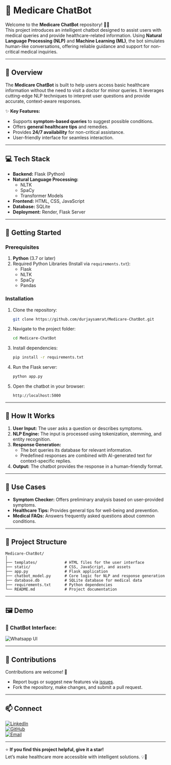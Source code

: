 # 💬 Medicare ChatBot  

Welcome to the **Medicare ChatBot** repository! 🤖💊  
This project introduces an intelligent chatbot designed to assist users with medical queries and provide healthcare-related information. Using **Natural Language Processing (NLP)** and **Machine Learning (ML)**, the bot simulates human-like conversations, offering reliable guidance and support for non-critical medical inquiries.  

---

## 🌟 Overview  

The **Medicare ChatBot** is built to help users access basic healthcare information without the need to visit a doctor for minor queries. It leverages cutting-edge NLP techniques to interpret user questions and provide accurate, context-aware responses.  

✨ **Key Features:**  
- Supports **symptom-based queries** to suggest possible conditions.  
- Offers **general healthcare tips** and remedies.  
- Provides **24/7 availability** for non-critical assistance.  
- User-friendly interface for seamless interaction.  

---

## 💻 Tech Stack  

- **Backend:** Flask (Python)  
- **Natural Language Processing:**  
  - NLTK  
  - SpaCy  
  - Transformer Models  
- **Frontend:** HTML, CSS, JavaScript  
- **Database:** SQLite  
- **Deployment:** Render, Flask Server  

---

## 🚀 Getting Started  

### Prerequisites  

1. **Python** (3.7 or later)  
2. Required Python Libraries (Install via `requirements.txt`):  
   - Flask  
   - NLTK  
   - SpaCy  
   - Pandas  

### Installation  

1. Clone the repository:  
   ```bash  
   git clone https://github.com/durjaysamrat/Medicare-ChatBot.git  
   ```  

2. Navigate to the project folder:  
   ```bash  
   cd Medicare-ChatBot  
   ```  

3. Install dependencies:  
   ```bash  
   pip install -r requirements.txt  
   ```  

4. Run the Flask server:  
   ```bash  
   python app.py  
   ```  

5. Open the chatbot in your browser:  
   ```  
   http://localhost:5000  
   ```  

---

## 🧠 How It Works  

1. **User Input:** The user asks a question or describes symptoms.  
2. **NLP Engine:** The input is processed using tokenization, stemming, and entity recognition.  
3. **Response Generation:**  
   - The bot queries its database for relevant information.  
   - Predefined responses are combined with AI-generated text for context-specific replies.  
4. **Output:** The chatbot provides the response in a human-friendly format.  

---

## 🎯 Use Cases  

- **Symptom Checker:** Offers preliminary analysis based on user-provided symptoms.  
- **Healthcare Tips:** Provides general tips for well-being and prevention.  
- **Medical FAQs:** Answers frequently asked questions about common conditions.  

---

## 📂 Project Structure  

```
Medicare-ChatBot/
│
├── templates/            # HTML files for the user interface
├── static/               # CSS, JavaScript, and assets
├── app.py                # Flask application
├── chatbot_model.py      # Core logic for NLP and response generation
├── database.db           # SQLite database for medical data
├── requirements.txt      # Python dependencies
└── README.md             # Project documentation
```

---

## 🖼️ Demo  

### 🌟 ChatBot Interface:  
![Whatsapp UI](https://github.com/user-attachments/assets/f5686d2a-ff4e-4d9a-b956-7da40f6407bf)

---

## 🤝 Contributions  

Contributions are welcome! 🎉  
- Report bugs or suggest new features via [issues](https://github.com/durjaysamrat/Medicare-ChatBot/issues).  
- Fork the repository, make changes, and submit a pull request.  

---

## 📫 Connect  

[![LinkedIn](https://img.shields.io/badge/LinkedIn-%230077B5?style=for-the-badge&logo=linkedin&logoColor=white)](https://linkedin.com/in/durjay-samrat)  
[![GitHub](https://img.shields.io/badge/GitHub-%23121011?style=for-the-badge&logo=github&logoColor=white)](https://github.com/durjaysamrat)  
[![Email](https://img.shields.io/badge/Email-D14836?style=for-the-badge&logo=gmail&logoColor=white)](mailto:durjaysamratn36@gmail.com)  

---

⭐ **If you find this project helpful, give it a star!**  
Let’s make healthcare more accessible with intelligent solutions. 💡💊  
